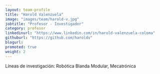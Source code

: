 ```yaml
---
layout: team-profile
title: "Harold Valenzuela"
image: "images/team/harold-v.jpg"
jobtitle: "Profesor - Investigador"
category: profesor
linkedinurl: "https://www.linkedin.com/in/harold-valenzuela-coloma"
githuburl: "https://github.com/haroldv"
blogurl: 
promoted: true
weight: 2
---
```


Líneas de investigación: Robótica Blanda Modular, Mecatrónica
<!--more-->

